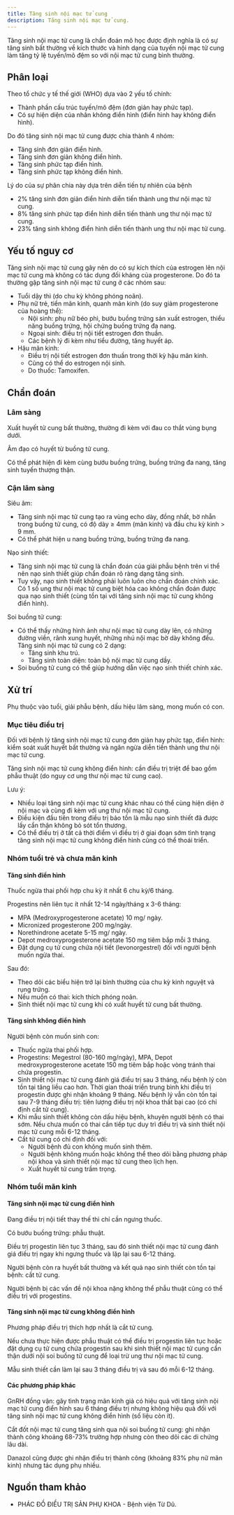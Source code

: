```yaml
---
title: Tăng sinh nội mạc tử cung
description: Tăng sinh nội mạc tử cung.
---
```


Tăng sinh nội mạc tử cung là chẩn đoán mô học được định nghĩa là có sự tăng sinh bất thường về kích thước và hình dạng của tuyến nội mạc tử cung làm tăng tỷ lệ tuyến/mô đệm so với nội mạc tử cung bình thường.

## Phân loại

Theo tổ chức y tế thế giới (WHO) dựa vào 2 yếu tố chính:

- Thành phần cấu trúc tuyến/mô đệm (đơn giản hay phức tạp).
- Có sự hiện diện của nhân không điển hình (điển hình hay không điển hình).

Do đó tăng sinh nội mạc tử cung được chia thành 4 nhóm:

- Tăng sinh đơn giản điển hình.
- Tăng sinh đơn giản không điển hình.
- Tăng sinh phức tạp điển hình.
- Tăng sinh phức tạp không điển hình.

Lý do của sự phân chia này dựa trên diễn tiến tự nhiên của bệnh

- 2% tăng sinh đơn giản điển hình diễn tiến thành ung thư nội mạc tử cung.
- 8% tăng sinh phức tạp điển hình diễn tiến thành ung thư nội mạc tử cung.
- 23% tăng sinh không điển hình diễn tiến thành ung thư nội mạc tử cung.

## Yếu tố nguy cơ

Tăng sinh nội mạc tử cung gây nên do có sự kích thích của estrogen lên nội mạc tử cung mà không có tác dụng đối kháng của progesterone. Do đó ta thường gặp tăng sinh nội mạc tử cung ở các nhóm sau:

- Tuổi dậy thì (do chu kỳ không phóng noãn).
- Phụ nữ trẻ, tiền mãn kinh, quanh mãn kinh (do suy giảm progesterone của hoàng thể):
  - Nội sinh: phụ nữ béo phì, bướu buồng trứng sản xuất estrogen, thiểu năng buồng trứng, hội chứng buồng trứng đa nang.
  - Ngoại sinh: điều trị nội tiết estrogen đơn thuần.
  - Các bệnh lý đi kèm như tiểu đường, tăng huyết áp.
- Hậu mãn kinh:
  - Điều trị nội tiết estrogen đơn thuần trong thời kỳ hậu mãn kinh.
  - Cũng có thể do estrogen nội sinh.
  - Do thuốc: Tamoxifen.

## Chẩn đoán

### Lâm sàng

Xuất huyết tử cung bất thường, thường đi kèm với đau co thắt vùng bụng dưới.

Âm đạo có huyết từ buồng tử cung.

Có thể phát hiện đi kèm cùng bướu buồng trứng, buồng trứng đa nang, tăng sinh tuyến thượng thận.

### Cận lâm sàng

Siêu âm:

- Tăng sinh nội mạc tử cung tạo ra vùng echo dày, đồng nhất, bờ nhẵn trong buồng tử cung, có độ dày ≥ 4mm (mãn kinh) và đầu chu kỳ kinh > 9 mm.
- Có thể phát hiện u nang buồng trứng, buồng trứng đa nang.

Nạo sinh thiết:

- Tăng sinh nội mạc tử cung là chẩn đoán của giải phẫu bệnh trên vi thể nên nạo sinh thiết giúp chẩn đoán rõ ràng dạng tăng sinh.
- Tuy vậy, nạo sinh thiết không phải luôn luôn cho chẩn đoán chính xác. Có 1 số ung thư nội mạc tử cung biệt hóa cao không chẩn đoán được qua nạo sinh thiết (cùng tồn tại với tăng sinh nội mạc tử cung không điển hình).

Soi buồng tử cung:

- Có thể thấy những hình ảnh như nội mạc tử cung dày lên, có những đường viền, rãnh xung huyết, những nhú nội mạc bờ dày không đều. Tăng sinh nội mạc tử cung có 2 dạng:
  - Tăng sinh khu trú.
  - Tăng sinh toàn diện: toàn bộ nội mạc tử cung dầy.
- Soi buồng tử cung có thể giúp hướng dẫn việc nạo sinh thiết chính xác.

## Xử trí

Phụ thuộc vào tuổi, giải phẫu bệnh, dấu hiệu lâm sàng, mong muốn có con.

### Mục tiêu điều trị

Đối với bệnh lý tăng sinh nội mạc tử cung đơn giản hay phức tạp, điển hình: kiểm soát xuất huyết bất thường và ngăn ngừa diễn tiến thành ung thư nội mạc tử cung.

Tăng sinh nội mạc tử cung không điển hình: cần điều trị triệt để bao gồm phẫu thuật (do nguy cơ ung thư nội mạc tử cung cao).

Lưu ý:

- Nhiều loại tăng sinh nội mạc tử cung khác nhau có thể cùng hiện diện ở nội mạc và cùng đi kèm với ung thư nội mạc tử cung.
- Điều kiện đầu tiên trong điều trị bảo tồn là mẫu nạo sinh thiết đã được lấy cẩn thận không bỏ sót tổn thương.
- Có thể điều trị ở tất cả thời điểm vì điều trị ở giai đoạn sớm tình trạng tăng sinh nội mạc tử cung không điển hình cũng có thể thoái triển.

### Nhóm tuổi trẻ và chưa mãn kinh

#### Tăng sinh điển hình

Thuốc ngừa thai phối hợp chu kỳ ít nhất 6 chu kỳ/6 tháng.

Progestins nên liên tục ít nhất 12-14 ngày/tháng x 3-6 tháng:

- MPA (Medroxyprogesterone acetate) 10 mg/ ngày.
- Micronized progesterone 200 mg/ngày.
- Norethindrone acetate 5-15 mg/ ngày.
- Depot medroxyprogesterone acetate 150 mg tiêm bắp mỗi 3 tháng.
- Đặt dụng cụ tử cung chứa nội tiết (levonorgestrel) đối với người bệnh muốn ngừa thai.

Sau đó:

- Theo dõi các biểu hiện trở lại bình thường của chu kỳ kinh nguyệt và rụng trứng.
- Nếu muốn có thai: kích thích phóng noãn.
- Sinh thiết nội mạc tử cung khi có xuất huyết tử cung bất thường.

#### Tăng sinh không điển hình

Người bệnh còn muốn sinh con:

- Thuốc ngừa thai phối hợp.
- Progestins: Megestrol (80-160 mg/ngày), MPA, Depot medroxyprogesterone acetate 150 mg tiêm bắp hoặc vòng tránh thai chứa progestin.
- Sinh thiết nội mạc tử cung đánh giá điều trị sau 3 tháng, nếu bệnh lý còn tồn tại tăng liều cao hơn. Thời gian thoái triển trung bình khi điều trị progestin được ghi nhận khoảng 9 tháng. Nếu bệnh lý vẫn còn tồn tại sau 7-9 tháng điều trị: tiên lượng điều trị nội khoa thất bại cao (có chỉ định cắt tử cung).
- Khi mẫu sinh thiết không còn dấu hiệu bệnh, khuyên người bệnh có thai sớm. Nếu chưa muốn có thai cần tiếp tục duy trì điều trị và sinh thiết nội mạc tử cung mỗi 6-12 tháng.
- Cắt tử cung có chỉ định đối với:
  - Người bệnh đủ con không muốn sinh thêm.
  - Người bệnh không muốn hoặc không thể theo dõi bằng phương pháp nội khoa và sinh thiết nội mạc tử cung theo lịch hẹn.
  - Xuất huyết tử cung trầm trọng.

### Nhóm tuổi mãn kinh

#### Tăng sinh nội mạc tử cung điển hình

Đang điều trị nội tiết thay thế thì chỉ cần ngưng thuốc.

Có bướu buồng trứng: phẫu thuật.

Điều trị progestin liên tục 3 tháng, sau đó sinh thiết nội mạc tử cung đánh giá điều trị ngay khi ngưng thuốc và lặp lại sau 6-12 tháng.

Người bệnh còn ra huyết bất thường và kết quả nạo sinh thiết còn tồn tại bệnh: cắt tử cung.

Người bệnh bị các vấn đề nội khoa nặng không thể phẫu thuật cũng có thể điều trị với progestins.

#### Tăng sinh nội mạc tử cung không điển hình

Phương pháp điều trị thích hợp nhất là cắt tử cung.

Nếu chưa thực hiện được phẫu thuật có thể điều trị progestin liên tục hoặc đặt dụng cụ tử cung chứa progestin sau khi sinh thiết nội mạc tử cung cẩn thận dưới nội soi buồng tử cung để loại trừ ung thư nội mạc tử cung.

Mẫu sinh thiết cần làm lại sau 3 tháng điều trị và sau đó mỗi 6-12 tháng.

#### Các phương pháp khác

GnRH đồng vận: gây tình trạng mãn kinh giả có hiệu quả với tăng sinh nội mạc tử cung điển hình sau 6 tháng điều trị nhưng không hiệu quả đối với tăng sinh nội mạc tử cung không điển hình (số liệu còn ít).

Cắt đốt nội mạc tử cung tăng sinh qua nội soi buồng tử cung: ghi nhận thành công khoảng 68-73% trường hợp nhưng còn theo dõi các di chứng lâu dài.

Danazol cũng được ghi nhận điều trị thành công (khoảng 83% phụ nữ mãn kinh) nhưng tác dụng phụ nhiều.

## Nguồn tham khảo

- PHÁC ĐỒ ĐIỀU TRỊ SẢN PHỤ KHOA - Bệnh viện Từ Dũ.
